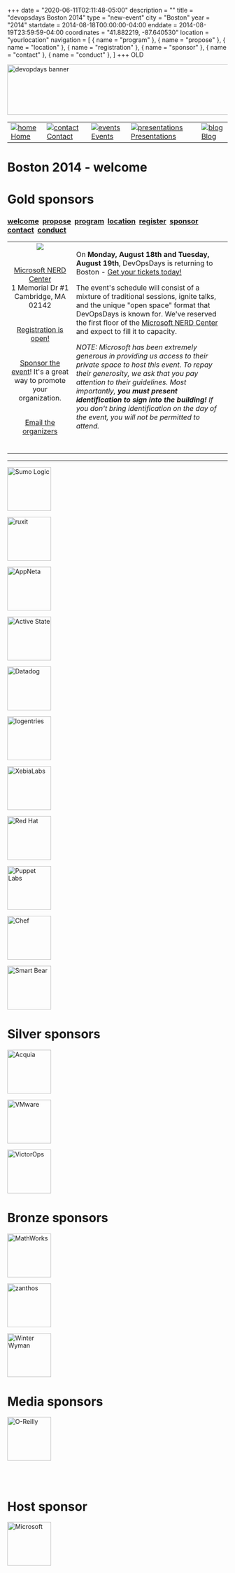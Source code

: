 +++
date = "2020-06-11T02:11:48-05:00"
description = ""
title = "devopsdays Boston 2014"
type = "new-event"
city = "Boston"
year = "2014"
startdate = 2014-08-18T00:00:00-04:00
enddate = 2014-08-19T23:59:59-04:00
coordinates = "41.882219, -87.640530"
location = "yourlocation"
navigation = [
    { name = "program" },
    { name = "propose" },
    { name = "location" },
    { name = "registration" },
    { name = "sponsor" },
    { name = "contact" },
    { name = "conduct" },
]
+++
OLD






<!DOCTYPE HTML PUBLIC "-//W3C//DTD HTML 4.01 Transitional//EN"
"http://www.w3.org/TR/html4/loose.dtd">
<html>
<head>
<meta http-equiv="content-type" content="text/html; charset=utf-8" >
<title>Boston 2014
 - welcome</title>
<meta name="author" content="" >





<link rel="alternate" type="application/rss+xml" title="devopsdays RSS Feed" href="http://www.devopsdays.org/feed/" >



<script type="text/javascript" src="https://www.google.com/jsapi"></script>
<script type="text/javascript">
google.load('jquery', '1.3.2');
</script>

<!---This is a combined jAmpersand, jqwindont , jPullquote -->
<script type="text/javascript" src="/js/devops.js"></script>

<!--- Blueprint CSS Framework Screen + Fancytype-Screen + jedi.css -->
<link rel="stylesheet" href="/css/devops.min.css" type="text/css" media="screen, projection">
<link rel="stylesheet" href="/css/blueprint/print.css" type="text/css" media="print">
<!--[if IE]>
<link rel="stylesheet" href="/css/blueprint/ie.css" type="text/css" media="screen, projection">
<![endif]-->
</head>


<body onload="initialize()">

<div class="container ">
<div class="span-24 last" id="header">

 <div class="span-16 first">
	<img src="/images/devopsdays-banner.png" title="devopsdays banner" width="801" height="115" alt="devopdays banner" ><br>
 </div>
 <div class="span-8 last">
 </div>
</div>

<div class="span-24 last">
<div class="span-15 first">
<div id="headermenu">
<table >
  <tr>
    <td>
      <a href="/"><img alt="home" title="home" src="/images/home.png"></a>
      <a href="/">Home</a>
    </td>
    <td>
      <a href="/contact/"><img alt="contact" title="contact" src="/images/contact.png"></a>
      <a href="/contact/">Contact</a>
    </td>
    <td>
      <a href="/events/"><img alt="events" title="events" src="/images/events.png"></a>
      <a href="/events/">Events</a>
    </td>
    <td>
      <a href="/presentations/"><img alt="presentations" title="presentations" src="/images/presentations.png"></a>
      <a href="/presentations/">Presentations</a>
    </td>
    <td>
      <a href="/blog/"><img alt="blog" title="blog" src="/images/blog.png"></a>
      <a href="/blog/">Blog</a>
    </td>
  </tr>
</table>
</div>

</div>
<div class="span-8 last">
</div>

<div class="span-24 last" id="title">
<div class="span-15 first">
<h1>Boston 2014
 - welcome </h1>
</div>

<div class="span-8 last">
</div>

  
<h1>Gold sponsors</h1>
  

</div>


<div class="span-15  ">
  <div class="span-15  last ">
  <div class="submenu">
<h3>
<a href="/events/2014/boston/">welcome</a> 
<a href="/events/2014/boston/propose">propose</a> 
<a href="/events/2014/boston/program">program</a> 
<a href="/events/2014/boston/location">location</a> 
<a href="/events/2014/boston/registration">register</a> 
<a href="/events/2014/boston/sponsor">sponsor</a> 
<a href="/events/2014/boston/contact">contact</a> 
<a href="/events/2014/boston/conduct">conduct</a> 
</h3>
</div>


  

<center>
  <table><tr><td>
        <center>
        <img border=0 src="boston.jpg">
<br><br>

<a href="./location">Microsoft NERD Center</a><br/>
1 Memorial Dr #1<br/>
Cambridge, MA 02142
<br><br>

<a href="./registration">Registration is open!</a>
<br><br>

<a href="./sponsor">Sponsor the event</a>! It's a great way to promote your organization.
<br><br>

<a href="mailto:organizers-boston-2014@devopsdays.org
">Email the organizers</a>
<br><br>

</td><td valign=top>
<p>On <strong>Monday, August 18th and Tuesday, August 19th</strong>, DevOpsDays is returning to Boston - <a href="./registration">Get your tickets today!</a></p>

<p>The event's schedule will consist of a mixture of traditional sessions, ignite talks,
and the unique "open space" format that DevOpsDays is known for. We've reserved the first floor of the <a href="./location">Microsoft NERD Center</a>
 and expect to fill it to capacity.</p>

<p><em>NOTE: Microsoft has been extremely generous in providing us access to their private space to 
host this event. To repay their generosity, we ask that you pay attention to their guidelines.
Most importantly, <strong>you must present identification to sign into the building!</strong> If you don't bring
identification on the day of the event, you will not be permitted to attend.</em></p>
</td>
</tr>
</table>
</center>
<hr>


  </div>
  
</div>

<div class="span-8 last">
  <div class="span-8 last">







<a href='http://www.sumologic.com/'><img border=0 alt='Sumo Logic' title='Sumo Logic' width=100px height=100px src='/events/2014/boston/logos/sumologic.png'></a>

<a href='http://www.ruxit.com/'><img border=0 alt='ruxit' title='ruxit' width=100px height=100px src='/events/2014/boston/logos/ruxit.png'></a>

<a href='http://www.appneta.com/'><img border=0 alt='AppNeta' title='AppNeta' width=100px height=100px src='/events/2014/boston/logos/appneta.png'></a>

<a href='http://www.activestate.com'><img border=0 alt='Active State' title='Active State' width=100px height=100px src='/events/2014/boston/logos/activestate.png'></a>

<a href='https://www.datadoghq.com/product/'><img border=0 alt='Datadog' title='Datadog' width=100px height=100px src='/events/2014/boston/logos/datadog.png'></a>

<a href='http://logentries.com'><img border=0 alt='logentries' title='logentries' width=100px height=100px src='/events/2014/boston/logos/logentries.png'></a>

<a href='http://www.xebialabs.com'><img border=0 alt='XebiaLabs' title='XebiaLabs' width=100px height=100px src='/events/2014/boston/logos/xebialabs.png'></a>

<a href='http://www.redhat.com'><img border=0 alt='Red Hat' title='Red Hat' width=100px height=100px src='/events/2014/boston/logos/redhat.png'></a>

<a href='http://www.puppetlabs.com'><img border=0 alt='Puppet Labs' title='Puppet Labs' width=100px height=100px src='/events/2014/boston/logos/puppetlabs.png'></a>

<a href='http://www.getchef.com'><img border=0 alt='Chef' title='Chef' width=100px height=100px src='/events/2014/boston/logos/chef.png'></a>

<a href='http://www.smartbear.com'><img border=0 alt='Smart Bear' title='Smart Bear' width=100px height=100px src='/events/2014/boston/logos/smartbear.png'></a>




<h1>Silver sponsors</h1>


<a href='https://www.acquia.com/careers/open-positions'><img border=0 alt='Acquia' title='Acquia' width=100px height=100px src='/events/2014/boston/logos/acquia.png'></a>

<a href='http://www.vmware.com/'><img border=0 alt='VMware' title='VMware' width=100px height=100px src='/events/2014/boston/logos/vmware.png'></a>

<a href='http://victorops.com//'><img border=0 alt='VictorOps' title='VictorOps' width=100px height=100px src='/events/2014/boston/logos/victorops.png'></a>




<h1>Bronze sponsors</h1>


<a href='http://www.mathworks.com/company/jobs/opportunities/search?keywords=DevOps&location[]=US&q=?source=8862'><img border=0 alt='MathWorks' title='MathWorks' width=100px height=100px src='/events/2014/boston/logos/mathworks.png'></a>

<a href='http://www.zanthos.com'><img border=0 alt='zanthos' title='zanthos' width=100px height=100px src='/events/2014/boston/logos/zanthos.png'></a>

<a href='http://winterwyman.com/'><img border=0 alt='Winter Wyman' title='Winter Wyman' width=100px height=100px src='/events/2014/boston/logos/winterwyman.png'></a>



<h1>Media sponsors</h1>

<a href='http://oreilly.com//'><img border=0 alt='O-Reilly' title='O-Reilly' width=100px height=100px src='/events/2014/boston/logos/oreilly.png'></a>


<br/>
<br/>
<h1>Host sponsor</h1>

<a href='http://www.microsoft.com'><img border=0 alt='Microsoft' title='Microsoft' width=100px height=100px src='/events/2014/boston/logos/microsoft.png'></a>

</div>
  <div class="span-8 last">
  </div>


</div>


</div>
</div>

<script type="text/javascript">
  var _gaq = _gaq || [];
  _gaq.push(['_setAccount', 'UA-9713393-1']);
  _gaq.push(['_trackPageview']);

  (function() {
    var ga = document.createElement('script'); ga.type = 'text/javascript'; ga.async = true;
    ga.src = ('https:' == document.location.protocol ? 'https://ssl' : 'http://www') + '.google-analytics.com/ga.js';
    var s = document.getElementsByTagName('script')[0]; s.parentNode.insertBefore(ga, s);
  })();
</script>




</body>
</html>
